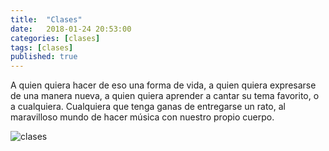 ```yaml
---
title:  "Clases"
date:   2018-01-24 20:53:00
categories: [clases]
tags: [clases]
published: true
---
```


A quien quiera hacer de eso una forma de vida, a quien quiera expresarse de una manera nueva, a quien quiera aprender a cantar su tema favorito, o a cualquiera. Cualquiera que tenga ganas de entregarse un rato, al maravilloso mundo de hacer música con nuestro propio cuerpo.

![clases]({{site.baseurl}}/images/volante1.jpg)

